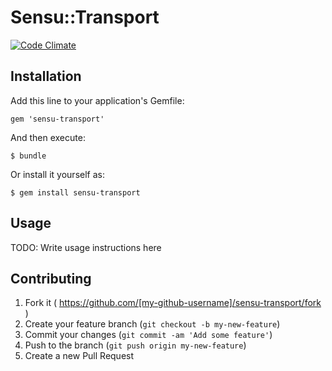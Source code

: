 # Sensu::Transport

[![Code Climate](https://codeclimate.com/github/portertech/sensu-transport.png)](https://codeclimate.com/github/portertech/sensu-transport)

## Installation

Add this line to your application's Gemfile:

    gem 'sensu-transport'

And then execute:

    $ bundle

Or install it yourself as:

    $ gem install sensu-transport

## Usage

TODO: Write usage instructions here

## Contributing

1. Fork it ( https://github.com/[my-github-username]/sensu-transport/fork )
2. Create your feature branch (`git checkout -b my-new-feature`)
3. Commit your changes (`git commit -am 'Add some feature'`)
4. Push to the branch (`git push origin my-new-feature`)
5. Create a new Pull Request
